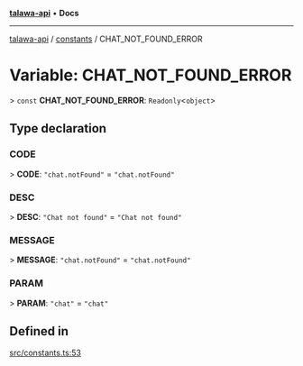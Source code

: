 [**talawa-api**](../../README.md) • **Docs**

***

[talawa-api](../../modules.md) / [constants](../README.md) / CHAT\_NOT\_FOUND\_ERROR

# Variable: CHAT\_NOT\_FOUND\_ERROR

\> `const` **CHAT\_NOT\_FOUND\_ERROR**: `Readonly`\<`object`\>

## Type declaration

### CODE

\> **CODE**: `"chat.notFound"` = `"chat.notFound"`

### DESC

\> **DESC**: `"Chat not found"` = `"Chat not found"`

### MESSAGE

\> **MESSAGE**: `"chat.notFound"` = `"chat.notFound"`

### PARAM

\> **PARAM**: `"chat"` = `"chat"`

## Defined in

[src/constants.ts:53](https://github.com/PalisadoesFoundation/talawa-api/blob/c952c7a3bfd4b8b910fbae10313f5402ade5a9d4/src/constants.ts#L53)
